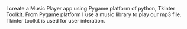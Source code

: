 I create a Music Player app using Pygame platform of python, Tkinter Toolkit.
From Pygame platform I use a music library to play our mp3 file.
Tkinter toolkit is used for user interation.
